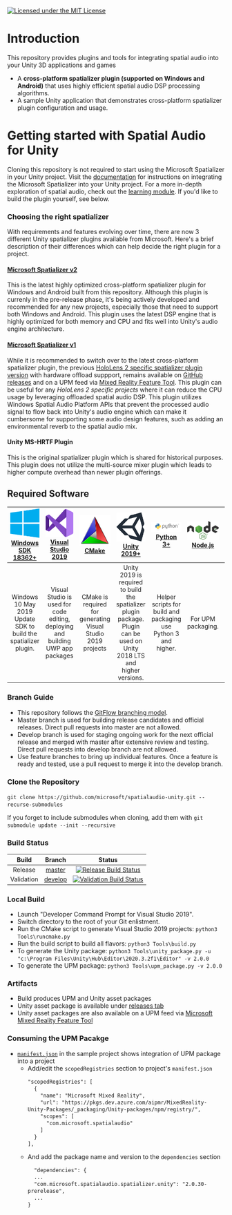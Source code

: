 [![Licensed under the MIT License](https://img.shields.io/badge/License-MIT-blue.svg)](https://github.com/microsoft/spatialaudio-unity/blob/master/LICENSE)

# Introduction 
This repository provides plugins and tools for integrating spatial audio into your Unity 3D applications and games  
- A **cross-platform spatializer plugin (supported on Windows and Android)** that uses highly efficient spatial audio DSP processing algorithms.
- A sample Unity application that demonstrates cross-platform spatializer plugin configuration and usage.

# Getting started with Spatial Audio for Unity
Cloning this repository is not required to start using the Microsoft Spatializer in your Unity project. Visit the [documentation](https://docs.microsoft.com/en-us/windows/mixed-reality/spatial-sound-in-unity) for instructions on integrating the Microsoft Spatializer into your Unity project. For a more in-depth exploration of spatial audio, check out the [learning module](https://docs.microsoft.com/en-us/windows/mixed-reality/unity-spatial-audio-ch1). If you'd like to build the plugin yourself, see below.

### Choosing the right spatializer 
With requirements and features evolving over time, there are now 3 different Unity spatializer plugins available from Microsoft. Here's a brief description of their differences which can help decide the right plugin for a project.

#### [Microsoft Spatializer v2](https://github.com/microsoft/spatialaudio-unity/releases/tag/v2.0.30-prerelease)
This is the latest highly optimized cross-platform spatializer plugin for Windows and Android built from this repository. Although this plugin is currenly in the pre-release phase, it's being actively developed and recommended for any new projects, especially those that need to support both Windows and Android. This plugin uses the latest DSP engine that is highly optimized for both memory and CPU and fits well into Unity's audio engine architecture.

#### [Microsoft Spatializer v1](https://github.com/microsoft/spatialaudio-unity/releases/tag/v1.0.246)
While it is recommended to switch over to the latest cross-platform spatializer plugin, the previous [HoloLens 2 specific spatializer plugin version](https://github.com/microsoft/spatialaudio-unity/tree/v1.0.246) with hardware offload suppport, remains available on [GitHub releases](https://github.com/microsoft/spatialaudio-unity/releases/tag/v1.0.246) and on a UPM feed via [Mixed Reality Feature Tool](https://docs.microsoft.com/en-us/windows/mixed-reality/mrtk-unity/configuration/usingupm?view=mrtkunity-2021-05). This plugin can be useful for any *HoloLens 2 specific projects* where it can reduce the CPU usage by leveraging offloaded spatial audio DSP. This plugin utilizes Windows Spatial Audio Platform APIs that prevent the processed audio signal to flow back into Unity's audio engine which can make it cumbersome for supporting some audio design features, such as adding an environmental reverb to the spatial audio mix.    

#### Unity MS-HRTF Plugin
This is the original spatializer plugin which is shared for historical purposes. This plugin does not utilize the multi-source mixer plugin which leads to higher compute overhead than newer plugin offerings.

## Required Software

| ![Windows Logo](Documentation/Images/128px_Windows_logo.png)<br>[Windows SDK 18362+](https://developer.microsoft.com/en-US/windows/downloads/windows-10-sdk) | ![VS Logo](Documentation/Images/128px_Visual_Studio_2019.png)<br>[Visual Studio 2019](https://visualstudio.microsoft.com/vs/) | ![CMake Logo](Documentation/Images/128px_CMake_logo.png)<br>[CMake](https://cmake.org/) | ![Unity3D logo](Documentation/Images/128px_Official_unity_logo.png)<br>[Unity 2019+](https://unity.com/releases/2019-2?_ga=2.114950222.898171561.1571681098-1938809356.1563129846) | ![Python Logo](Documentation/Images/128pv_python_logo.png)<br>[Python 3+](https://www.python.org/downloads/) | ![NodeJS Logo](Documentation/Images/128px_NodeJs_Logo.png)<br>[Node.js](https://nodejs.org/en/download/) | ![Android Logo](Documentation/Images/Android_symbol_green_RGB.png)<br>[Android NDK](https://developer.android.com/ndk/downloads) 
| :---: | :---: | :---: | :---: | :---: | :---: | :---: |
| Windows 10 May 2019 Update SDK to build the spatializer plugin. | Visual Studio is used for code editing, deploying and building UWP app packages | CMake is required for generating Visual Studio 2019 projects | Unity 2019 is required to build the spatializer plugin package.<br>Plugin can be used on Unity 2018 LTS and higher versions. | Helper scripts for build and packaging use Python 3 and higher. | For UPM packaging. | Required for building Android binaries.

### Branch Guide
- This repository follows the [GitFlow branching model](https://nvie.com/posts/a-successful-git-branching-model/).
- Master branch is used for building release candidates and official releases. Direct pull requests into master are not allowed.
- Develop branch is used for staging ongoing work for the next official release and merged with master after extensive review and testing. Direct pull requests into develop branch are not allowed.
- Use feature branches to bring up individual features. Once a feature is ready and tested, use a pull request to merge it into the develop branch.

### Clone the Repository
`git clone https://github.com/microsoft/spatialaudio-unity.git --recurse-submodules`

If you forget to include submodules when cloning, add them with `git submodule update --init --recursive`

### Build Status
| Build | Branch | Status |
| :----:| :----: | :----: |
| Release | [master](https://github.com/microsoft/spatialaudio-unity/tree/master) | [![Release Build Status](https://dev.azure.com/microsoft/Analog/_apis/build/status/mixedreality/spatialaudio/unity/microsoft.spatialaudio-unity?branchName=master)](https://dev.azure.com/microsoft/Analog/_build/latest?definitionId=46637&branchName=master) |
| Validation | [develop](https://github.com/microsoft/spatialaudio-unity/tree/develop) | [![Validation Build Status](https://dev.azure.com/ms/spatialaudio-unity/_apis/build/status/microsoft.spatialaudio-unity?branchName=develop)](https://dev.azure.com/ms/spatialaudio-unity/_build/latest?definitionId=304&branchName=develop) |


### Local Build
- Launch "Developer Command Prompt for Visual Studio 2019".
- Switch directory to the root of your Git enlistment.
- Run the CMake script to generate Visual Studio 2019 projects:
  `python3 Tools\runcmake.py`
- Run the build script to build all flavors:
  `python3 Tools\build.py`
- To generate the Unity package:
  `python3 Tools\unity_package.py -u "c:\Program Files\Unity\Hub\Editor\2020.3.2f1\Editor" -v 2.0.0`
- To generate the UPM package:
  `python3 Tools\upm_package.py -v 2.0.0`

### Artifacts
- Build produces UPM and Unity asset packages
- Unity asset package is available under [releases tab](https://github.com/microsoft/spatialaudio-unity/releases)
- Unity asset packages are also available on a UPM feed via [Microsoft Mixed Reality Feature Tool](https://docs.microsoft.com/en-us/windows/mixed-reality/mrtk-unity/configuration/usingupm?view=mrtkunity-2021-05)


### Consuming the UPM Pacakge
- [`manifest.json`](Samples/MicrosoftSpatializerSample/Packages/manifest.json) in the sample project shows integration of UPM package into a project
  - Add/edit the `scopedRegistries` section to project's `manifest.json`
    ```
    "scopedRegistries": [
      {
        "name": "Microsoft Mixed Reality",
        "url": "https://pkgs.dev.azure.com/aipmr/MixedReality-Unity-Packages/_packaging/Unity-packages/npm/registry/",
        "scopes": [
          "com.microsoft.spatialaudio"
        ]
      }
    ],
    ```
  - And add the package name and version to the `dependencies` section
    ```
      "dependencies": {
      ...
      "com.microsoft.spatialaudio.spatializer.unity": "2.0.30-prerelease",
      ...
    }
    ```